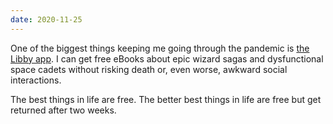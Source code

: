 ```yaml
---
date: 2020-11-25
---
```


One of the biggest things keeping me going through the pandemic is [the Libby app](https://www.overdrive.com/apps/libby/). I can get free eBooks about epic wizard sagas and dysfunctional space cadets without risking death or, even worse, awkward social interactions.

The best things in life are free. The better best things in life are free but get returned after two weeks.
